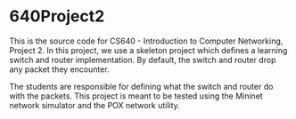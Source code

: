 # 640Project2

This is the source code for CS640 - Introduction to Computer Networking, Project 2. In this project, we use a skeleton project which defines a learning switch and router implementation. By default, the switch and router drop any packet they encounter. 

The students are responsible for defining what the switch and router do with the packets. This project is meant to be tested using the Mininet network simulator and the POX network utility.
